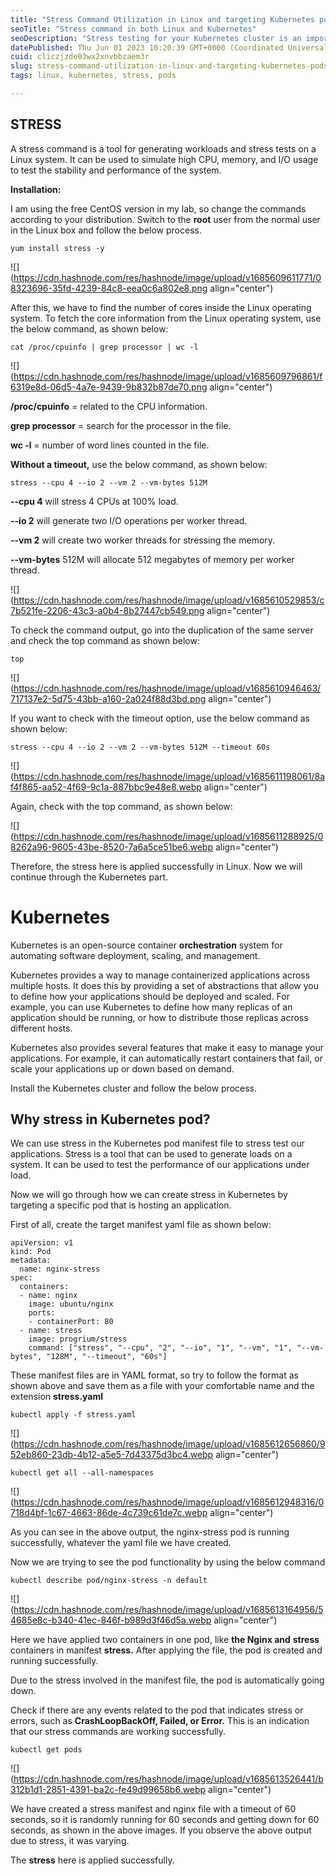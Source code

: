 ```yaml
---
title: "Stress Command Utilization in Linux and targeting Kubernetes pods"
seoTitle: "Stress command in both Linux and Kubernetes"
seoDescription: "Stress testing for your Kubernetes cluster is an important part of ensuring that it is reliable and scalable."
datePublished: Thu Jun 01 2023 10:20:39 GMT+0000 (Coordinated Universal Time)
cuid: cliczjzde03wx2xnvbbzaem3r
slug: stress-command-utilization-in-linux-and-targeting-kubernetes-pods
tags: linux, kubernetes, stress, pods

---
```


## STRESS

A stress command is a tool for generating workloads and stress tests on a Linux system. It can be used to simulate high CPU, memory, and I/O usage to test the stability and performance of the system.

**Installation:**

I am using the free CentOS version in my lab, so change the commands according to your distribution. Switch to the **root** user from the normal user in the Linux box and follow the below process.

```plaintext
yum install stress -y
```

![](https://cdn.hashnode.com/res/hashnode/image/upload/v1685609611771/08323696-35fd-4239-84c8-eea0c6a802e8.png align="center")

After this, we have to find the number of cores inside the Linux operating system. To fetch the core information from the Linux operating system, use the below command, as shown below:

```plaintext
cat /proc/cpuinfo | grep processor | wc -l
```

![](https://cdn.hashnode.com/res/hashnode/image/upload/v1685609796861/f6319e8d-06d5-4a7e-9439-9b832b87de70.png align="center")

**/proc/cpuinfo** = related to the CPU information.

**grep processor** = search for the processor in the file.

**wc -l** = number of word lines counted in the file.

**Without a timeout,** use the below command, as shown below:

```plaintext
stress --cpu 4 --io 2 --vm 2 --vm-bytes 512M
```

**\--cpu 4** will stress 4 CPUs at 100% load.

**\--io 2** will generate two I/O operations per worker thread.

**\--vm 2** will create two worker threads for stressing the memory.

**\--vm-bytes** 512M will allocate 512 megabytes of memory per worker thread.

![](https://cdn.hashnode.com/res/hashnode/image/upload/v1685610529853/c7b521fe-2206-43c3-a0b4-8b27447cb549.png align="center")

To check the command output, go into the duplication of the same server and check the top command as shown below:

```plaintext
top
```

![](https://cdn.hashnode.com/res/hashnode/image/upload/v1685610946463/717137e2-5d75-43bb-a160-2a024f88d3bd.png align="center")

If you want to check with the timeout option, use the below command as shown below:

```plaintext
stress --cpu 4 --io 2 --vm 2 --vm-bytes 512M --timeout 60s
```

![](https://cdn.hashnode.com/res/hashnode/image/upload/v1685611198061/8af4f865-aa52-4f69-9c1a-887bbc9e48e8.webp align="center")

Again, check with the top command, as shown below:

![](https://cdn.hashnode.com/res/hashnode/image/upload/v1685611288925/08262a96-9605-43be-8520-7a6a5ce51be6.webp align="center")

Therefore, the stress here is applied successfully in Linux. Now we will continue through the Kubernetes part.

# Kubernetes

Kubernetes is an open-source container **orchestration** system for automating software deployment, scaling, and management.

Kubernetes provides a way to manage containerized applications across multiple hosts. It does this by providing a set of abstractions that allow you to define how your applications should be deployed and scaled. For example, you can use Kubernetes to define how many replicas of an application should be running, or how to distribute those replicas across different hosts.

Kubernetes also provides several features that make it easy to manage your applications. For example, it can automatically restart containers that fail, or scale your applications up or down based on demand.

Install the Kubernetes cluster and follow the below process.

## Why stress in Kubernetes pod?

We can use stress in the Kubernetes pod manifest file to stress test our applications. Stress is a tool that can be used to generate loads on a system. It can be used to test the performance of our applications under load.

Now we will go through how we can create stress in Kubernetes by targeting a specific pod that is hosting an application.

First of all, create the target manifest yaml file as shown below:

```plaintext
apiVersion: v1
kind: Pod
metadata:
  name: nginx-stress
spec:
  containers:
  - name: nginx
    image: ubuntu/nginx
    ports:
    - containerPort: 80
  - name: stress
    image: progrium/stress
    command: ["stress", "--cpu", "2", "--io", "1", "--vm", "1", "--vm-bytes", "128M", "--timeout", "60s"]
```

These manifest files are in YAML format, so try to follow the format as shown above and save them as a file with your comfortable name and the extension **stress.yaml**

```plaintext
kubectl apply -f stress.yaml 
```

![](https://cdn.hashnode.com/res/hashnode/image/upload/v1685612656860/952eb860-23db-4b12-a5e5-7d43375d3bc4.webp align="center")

```plaintext
kubectl get all --all-namespaces
```

![](https://cdn.hashnode.com/res/hashnode/image/upload/v1685612948316/0718d4bf-1c67-4663-86de-4c739c61de7c.webp align="center")

As you can see in the above output, the nginx-stress pod is running successfully, whatever the yaml file we have created. 

Now we are trying to see the pod functionality by using the below command

```plaintext
kubectl describe pod/nginx-stress -n default 
```

![](https://cdn.hashnode.com/res/hashnode/image/upload/v1685613164956/54685e8c-b340-41ec-846f-b989d3f46d5a.webp align="center")

Here we have applied two containers in one pod, like **the Nginx and** **stress** containers in manifest **stress.** After applying the file, the pod is created and running successfully. 

Due to the stress involved in the manifest file, the pod is automatically going down. 

Check if there are any events related to the pod that indicates stress or errors, such as **CrashLoopBackOff, Failed, or Error.** This is an indication that our stress commands are working successfully. 

```plaintext
kubectl get pods
```

![](https://cdn.hashnode.com/res/hashnode/image/upload/v1685613526441/b312b1d1-2851-4391-ba2c-fe49d99658b6.webp align="center")

We have created a stress manifest and nginx file with a timeout of 60 seconds, so it is randomly running for 60 seconds and getting down for 60 seconds, as shown in the above images. If you observe the above output due to stress, it was varying. 

The **stress** here is applied successfully.